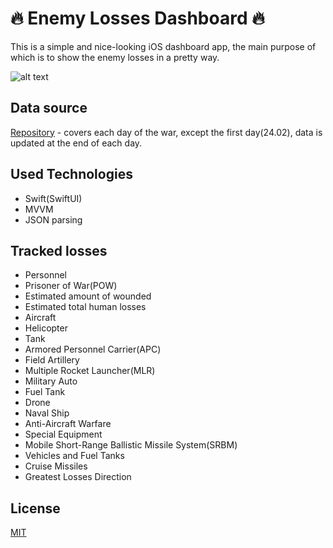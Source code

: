 # 🔥 Enemy Losses Dashboard 🔥

This is a simple and nice-looking iOS dashboard app, the main purpose of which is to show the enemy losses in a pretty way.

![alt text](https://imgur.com/hmoFDej)

## Data source

[Repository](https://github.com/PetroIvaniuk/2022-Ukraine-Russia-War-Dataset) - covers each day of the war, except the first day(24.02), data is updated at the end of each day.


## Used Technologies
- Swift(SwiftUI)
- MVVM
- JSON parsing
## Tracked losses

- Personnel
- Prisoner of War(POW)
- Estimated amount of wounded
- Estimated total human losses
- Aircraft
- Helicopter
- Tank
- Armored Personnel Carrier(APC)
- Field Artillery
- Multiple Rocket Launcher(MLR)
- Military Auto
- Fuel Tank
- Drone
- Naval Ship
- Anti-Aircraft Warfare
- Special Equipment
- Mobile Short-Range Ballistic Missile System(SRBM)
- Vehicles and Fuel Tanks
- Cruise Missiles
- Greatest Losses Direction


## License
[MIT](https://choosealicense.com/licenses/mit/)
